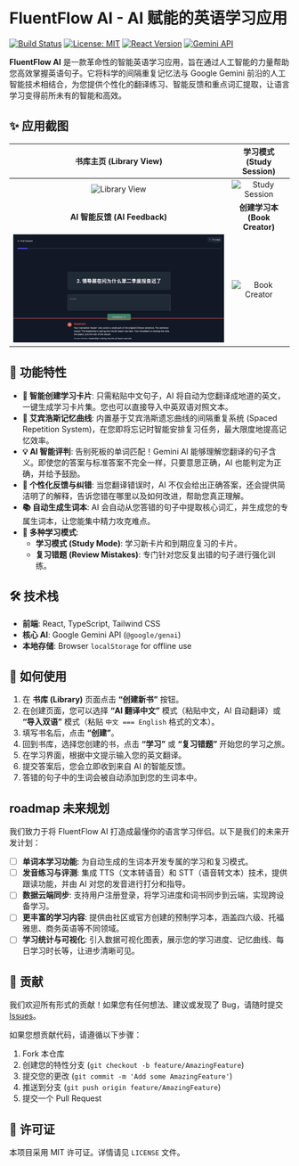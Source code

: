 # FluentFlow AI - AI 赋能的英语学习应用

[![Build Status](https://img.shields.io/badge/build-passing-brightgreen)](https://github.com)
[![License: MIT](https://img.shields.io/badge/License-MIT-yellow.svg)](https://opensource.org/licenses/MIT)
[![React Version](https://img.shields.io/badge/react-^19.2.0-blue)](https://reactjs.org/)
[![Gemini API](https://img.shields.io/badge/AI-Google%20Gemini-blueviolet)](https://ai.google.dev/)

**FluentFlow AI** 是一款革命性的智能英语学习应用，旨在通过人工智能的力量帮助您高效掌握英语句子。它将科学的间隔重复记忆法与 Google Gemini 前沿的人工智能技术相结合，为您提供个性化的翻译练习、智能反馈和重点词汇提取，让语言学习变得前所未有的智能和高效。

## ✨ 应用截图

| 书库主页 (Library View) | 学习模式 (Study Session) |
| :---: | :---: |
| ![Library View](./docs/images/library.png) | ![Study Session](./docs/images/study.png) |
| **AI 智能反馈 (AI Feedback)** | **创建学习本 (Book Creator)** |
| ![AI Feedback](./docs/images/feedback.png) | ![Book Creator](./docs/images/creator.png) |


## 🚀 功能特性

-   **🤖 智能创建学习卡片**: 只需粘贴中文句子，AI 将自动为您翻译成地道的英文，一键生成学习卡片集。您也可以直接导入中英双语对照文本。
-   **🧠 艾宾浩斯记忆曲线**: 内置基于艾宾浩斯遗忘曲线的间隔重复系统 (Spaced Repetition System)，在您即将忘记时智能安排复习任务，最大限度地提高记忆效率。
-   **💡 AI 智能评判**: 告别死板的单词匹配！Gemini AI 能够理解您翻译的句子含义。即使您的答案与标准答案不完全一样，只要意思正确，AI 也能判定为正确，并给予鼓励。
-   **📝 个性化反馈与纠错**: 当您翻译错误时，AI 不仅会给出正确答案，还会提供简洁明了的解释，告诉您错在哪里以及如何改进，帮助您真正理解。
-   **📚 自动生成生词本**: AI 会自动从您答错的句子中提取核心词汇，并生成您的专属生词本，让您能集中精力攻克难点。
-   **🎯 多种学习模式**:
    -   **学习模式 (Study Mode)**: 学习新卡片和到期应复习的卡片。
    -   **复习错题 (Review Mistakes)**: 专门针对您反复出错的句子进行强化训练。

## 🛠️ 技术栈

-   **前端**: React, TypeScript, Tailwind CSS
-   **核心 AI**: Google Gemini API (`@google/genai`)
-   **本地存储**: Browser `localStorage` for offline use

## 🏃 如何使用

1.  在 **书库 (Library)** 页面点击 **“创建新书”** 按钮。
2.  在创建页面，您可以选择 **“AI 翻译中文”** 模式（粘贴中文，AI 自动翻译）或 **“导入双语”** 模式（粘贴 `中文 === English` 格式的文本）。
3.  填写书名后，点击 **“创建”**。
4.  回到书库，选择您创建的书，点击 **“学习”** 或 **“复习错题”** 开始您的学习之旅。
5.  在学习界面，根据中文提示输入您的英文翻译。
6.  提交答案后，您会立即收到来自 AI 的智能反馈。
7.  答错的句子中的生词会被自动添加到您的生词本中。

##  roadmap 未来规划

我们致力于将 FluentFlow AI 打造成最懂你的语言学习伴侣。以下是我们的未来开发计划：

-   [ ] **单词本学习功能**: 为自动生成的生词本开发专属的学习和复习模式。
-   [ ] **发音练习与评测**: 集成 TTS（文本转语音）和 STT（语音转文本）技术，提供跟读功能，并由 AI 对您的发音进行打分和指导。
-   [ ] **数据云端同步**: 支持用户注册登录，将学习进度和词书同步到云端，实现跨设备学习。
-   [ ] **更丰富的学习内容**: 提供由社区或官方创建的预制学习本，涵盖四六级、托福雅思、商务英语等不同领域。
-   [ ] **学习统计与可视化**: 引入数据可视化图表，展示您的学习进度、记忆曲线、每日学习时长等，让进步清晰可见。

## 🤝 贡献

我们欢迎所有形式的贡献！如果您有任何想法、建议或发现了 Bug，请随时提交 [Issues](https://github.com/your-repo/fluentflow-ai/issues)。

如果您想贡献代码，请遵循以下步骤：

1.  Fork 本仓库
2.  创建您的特性分支 (`git checkout -b feature/AmazingFeature`)
3.  提交您的更改 (`git commit -m 'Add some AmazingFeature'`)
4.  推送到分支 (`git push origin feature/AmazingFeature`)
5.  提交一个 Pull Request

## 📄 许可证

本项目采用 MIT 许可证。详情请见 `LICENSE` 文件。
